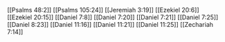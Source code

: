 [[Psalms 48:2]]
[[Psalms 105:24]]
[[Jeremiah 3:19]]
[[Ezekiel 20:6]]
[[Ezekiel 20:15]]
[[Daniel 7:8]]
[[Daniel 7:20]]
[[Daniel 7:21]]
[[Daniel 7:25]]
[[Daniel 8:23]]
[[Daniel 11:16]]
[[Daniel 11:21]]
[[Daniel 11:25]]
[[Zechariah 7:14]]
